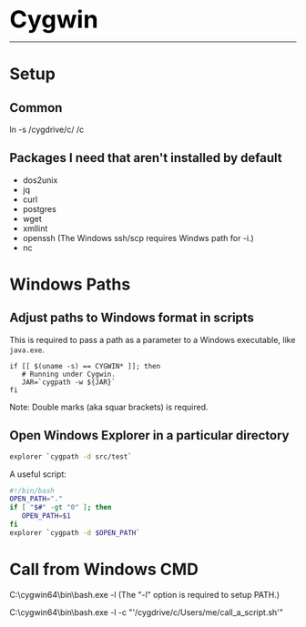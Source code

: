 **<span style="font-size:3em;color:black">Cygwin</span>**
***

# Setup

## Common

ln -s /cygdrive/c/ /c

## Packages I need that aren't installed by default
- dos2unix
- jq
- curl
- postgres
- wget
- xmllint
- openssh  (The Windows ssh/scp requires Windws path for -i.)
- nc

# Windows Paths

## Adjust paths to Windows format in scripts
This is required to pass a path as a parameter to a Windows executable, like ```java.exe```.
```
if [[ $(uname -s) == CYGWIN* ]]; then
   # Running under Cygwin.
   JAR=`cygpath -w ${JAR}`
fi
```
Note: Double marks (aka squar brackets) is required.

## Open Windows Explorer in a particular directory
```bash
explorer `cygpath -d src/test`
```

A useful script:
```bash
#!/bin/bash
OPEN_PATH="."
if [ "$#" -gt "0" ]; then
   OPEN_PATH=$1
fi
explorer `cygpath -d $OPEN_PATH`
```

# Call from Windows CMD

   C:\cygwin64\bin\bash.exe -l
   (The "-l" option is required to setup PATH.)
   
   C:\cygwin64\bin\bash.exe -l -c "'/cygdrive/c/Users/me/call_a_script.sh'"
